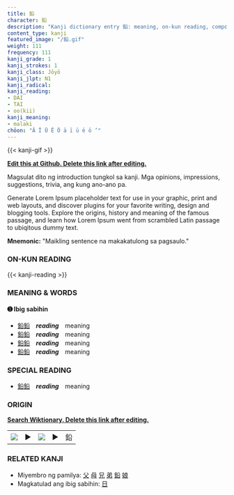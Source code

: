```yaml
---
title: 鉛
character: 鉛
description: "Kanji dictionary entry 鉛: meaning, on-kun reading, compounds, origin, related kanji"
content_type: kanji
featured_image: "/鉛.gif"
weight: 111
frequency: 111
kanji_grade: 1
kanji_strokes: 1
kanji_class: Jōyō
kanji_jlpt: N1
kanji_radical: 
kanji_reading: 
- DAI
- TAI
- oo(kii)
kanji_meaning:
- malaki
chōon: "Ā Ī Ū Ē Ō ā ī ū ē ō ’"
---
```

[//]: # (Don't edit the line below. Kanji animated GIF code is automatically generated.)
{{< kanji-gif >}}

[//]: # (Edit below this line.)

**[Edit this at Github. Delete this link after editing.](https://github.com/tim0g/tim/tree/main/content/kanji/鉛/index.md)**

Magsulat dito ng introduction tungkol sa kanji. Mga opinions, impressions, suggestions, trivia, ang kung ano-ano pa.

Generate Lorem Ipsum placeholder text for use in your graphic, print and web layouts, and discover plugins for your favorite writing, design and blogging tools. Explore the origins, history and meaning of the famous passage, and learn how Lorem Ipsum went from scrambled Latin passage to ubiqitous dummy text.
 
**Mnemonic:** "Maikling sentence na makakatulong sa pagsaulo."

### ON-KUN READING

[//]: # (Don't edit the line below. ON-KUN READING code is automatically generated.)
{{< kanji-reading >}}

### MEANING & WORDS

#### ➊ **Ibig sabihin**
  - [鉛](../鉛)[鉛](../鉛)　***reading***　meaning
  - [鉛](../鉛)[鉛](../鉛)　***reading***　meaning
  - [鉛](../鉛)[鉛](../鉛)　***reading***　meaning
  - [鉛](../鉛)[鉛](../鉛)　***reading***　meaning

### SPECIAL READING
  - [鉛](../鉛)[鉛](../鉛)　***reading***　meaning

### ORIGIN

**[Search Wiktionary. Delete this link after editing.](https://wiktionary.org/wiki/鉛)**
<table class="kanji-table"><tr><td>
<img src="60px-鉛-bronze.svg.png">
</td><td>▶</td><td>
<img src="60px-鉛-oracle.svg.png">
</td><td>▶</td>
<td class="kanji-origin">鉛</td>
</tr></table>

### RELATED KANJI
- Miyembro ng pamilya: [父](../父) [母](../母) [兄](../兄) [弟](../弟) [鉛](../鉛) [娘](../娘)
- Magkatulad ang ibig sabihin: [日](../日)
